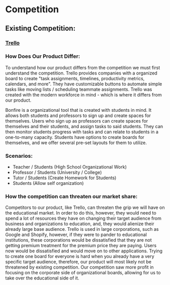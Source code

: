 # Competition

## Existing Competition:

### [Trello](https://Trello.com)

### How Does Our Product Differ:

To understand how our product differs from the competition we must first understand the competition. Trello provides companies with a organized board to create "task assignments, timelines, productivity metrics, calendars, and more".
They have customizable buttons to automate simple tasks like moving lists / scheduling teammate assignments. Trello was created with the modern workforce in mind - which is where it differs from our product.

Bonfire is a organizational tool that is created with students in mind. It allows both students and professors to sign up and create spaces for themselves. Users who sign up as professors can create spaces for themselves and their students, and assign tasks to said students. They can then monitor students progress with tasks and can relate to students in a one-to-many capacity. Students have options to create boards for themselves, and we offer several pre-set layouts for them to utilize.

### Scenarios:

- Teacher / Students (High School Organizational Work)
- Professor / Students (University / College)
- Tutor / Students (Create Homework for Students)
- Students (Allow self organization)

### How the competition can threaten our market share:

Competitors to our product, like Trello, can threaten the grip we will have on the educational market. In order to do this, however, they would need to spend a lot of resources they have on changing their target audience from business and organizations to education, and, they would alienize their already large base audience. Trello is used in large corporations, such as Google and Shopify, however, if they were to pander to educational institutions, these corporations would be dissatisfied that they are not getting premium treatment for the premium price they are paying. Users now would be dissatisfied and would move on to other applications. Trying to create one board for everyone is hard when you already have a very specific target audience, therefore, our product will most likely not be threatened by existing competition. Our competition saw more profit in focusing on the corporate side of organizational boards, allowing for us to take over the educational side of it.

